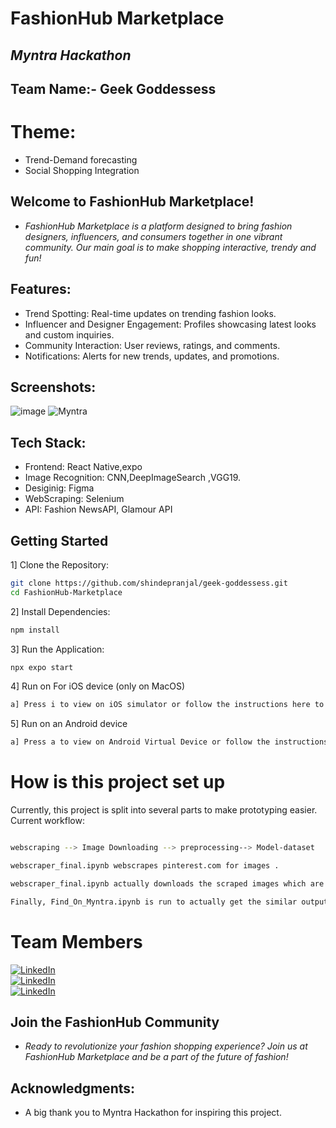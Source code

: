 # FashionHub Marketplace
## _Myntra Hackathon_
## Team Name:- Geek Goddessess
# Theme: 
- Trend-Demand forecasting
- Social Shopping Integration
## Welcome to FashionHub Marketplace!
- _FashionHub Marketplace is a platform designed to bring fashion designers, influencers, and consumers together in one vibrant community. Our main goal is to make shopping interactive, trendy and fun!_

## Features:
- Trend Spotting: Real-time updates on trending fashion looks.
- Influencer and Designer Engagement: Profiles showcasing latest looks and custom inquiries.
- Community Interaction: User reviews, ratings, and comments.
- Notifications: Alerts for new trends, updates, and promotions.

## Screenshots:

![image](https://github.com/user-attachments/assets/a048dd96-0213-4303-895c-3a16e4259a2d)
![Myntra](https://github.com/user-attachments/assets/a9a9f179-7c62-4327-8963-5d9a8865ed49)




## Tech Stack:

- Frontend: React Native,expo
- Image Recognition: CNN,DeepImageSearch ,VGG19.
- Desiginig: Figma
- WebScraping: Selenium
- API: Fashion NewsAPI, Glamour API


## Getting Started
1] Clone the Repository:


```sh
git clone https://github.com/shindepranjal/geek-goddessess.git
cd FashionHub-Marketplace
```
2] Install Dependencies:
```sh
npm install
```
3] Run the Application:

```sh
npx expo start
```
4] Run on For iOS device (only on MacOS)
```sh
a] Press i to view on iOS simulator or follow the instructions here to run on a physical device.
```
5] Run on an Android device
```sh
a] Press a to view on Android Virtual Device or follow the instructions here to run on a physical device.
```

# How is this project set up
Currently, this project is split into several parts to make prototyping easier. Current workflow:
```sh

webscraping --> Image Downloading --> preprocessing--> Model-dataset
```
```sh
webscraper_final.ipynb webscrapes pinterest.com for images .
```
```sh
webscraper_final.ipynb actually downloads the scraped images which are fed into.
```

```sh
Finally, Find_On_Myntra.ipynb is run to actually get the similar output for  provided input.
```



# Team Members

[![LinkedIn](https://img.shields.io/badge/LINKEDIN-PRANJALI%20SHINDE-blue)](https://www.linkedin.com/in/pranjali-shinde-257317226/)<br>
[![LinkedIn](https://img.shields.io/badge/LINKEDIN-CHETANA%20SHINDE-blue)](https://www.linkedin.com/in/chetana-shinde-382731229/)<br>
[![LinkedIn](https://img.shields.io/badge/LINKEDIN-RUPALI%20SUSARPATIL-blue)](https://www.linkedin.com/in/rupali-susar-patil-86b297228/)


## Join the FashionHub Community
- _Ready to revolutionize your fashion shopping experience? Join us at FashionHub Marketplace and be a part of the future of fashion!_
  
## Acknowledgments:
 - A big thank you to Myntra Hackathon for inspiring this project.






 
